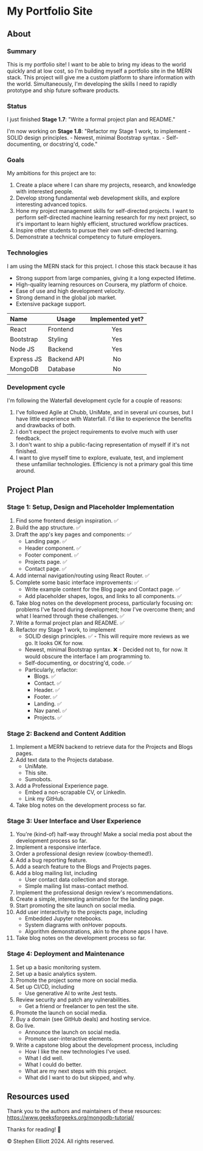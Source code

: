# My Portfolio Site
## About
### Summary
This is my portfolio site! I want to be able to bring my ideas to the world quickly and at low cost, so I'm building myself a portfolio site in the MERN stack. This project will give me a custom platform to share information with the world. Simultaneously, I'm developing the skills I need to rapidly prototype and ship future software products.

### Status
I just finished **Stage 1.7**: "Write a formal project plan and README."

I'm now working on  **Stage 1.8**: "Refactor my Stage 1 work, to implement
    - SOLID design principles.
    - Newest, minimal Bootstrap syntax.
    - Self-documenting, or docstring'd, code."

### Goals
My ambitions for this project are to:
1. Create a place where I can share my projects, research, and knowledge with interested people.
2. Develop strong fundamental web development skills, and explore interesting advanced topics.
3. Hone my project management skills for self-directed projects. I want to perform self-directed machine learning research for my next project, so it's important to learn highly efficient, structured workflow practices.
4. Inspire other students to pursue their own self-directed learning.
5. Demonstrate a technical competency to future employers.

### Technologies
I am using the MERN stack for this project. I chose this stack because it has
- Strong support from large companies, giving it a long expected lifetime.
- High-quality learning resources on Coursera, my platform of choice.
- Ease of use and high development velocity.
- Strong demand in the global job market.
- Extensive package support.

| Name          | Usage         | Implemented yet? |
|:-             |-              |:-:    |
| React         | Frontend      | Yes   |
| Bootstrap     | Styling       | Yes   |
| Node JS       | Backend       | Yes   |
| Express JS    | Backend API   | No    |
| MongoDB       | Database      | No    |

### Development cycle
I'm following the Waterfall development cycle for a couple of reasons:
1. I've followed Agile at Chubb, UniMate, and in several uni courses, but I have little experience with Waterfall. I'd like to experience the benefits and drawbacks of both.
2. I don't expect the project requirements to evolve much with user feedback.
3. I don't want to ship a public-facing representation of myself if it's not finished.
4. I want to give myself time to explore, evaluate, test, and implement these unfamiliar technologies. Efficiency is not a primary goal this time around.

## Project Plan
### Stage 1: Setup, Design and Placeholder Implementation
1. Find some frontend design inspiration. ✅
2. Build the app structure. ✅
3. Draft the app's key pages and components: ✅
    - Landing page. ✅
    - Header component. ✅
    - Footer component. ✅
    - Projects page. ✅
    - Contact page. ✅
4. Add internal navigation/routing using React Router. ✅
5. Complete some basic interface improvements: ✅
    - Write example content for the Blog page and Contact page. ✅
    - Add placeholder shapes, logos, and links to all components. ✅
6. Take blog notes on the development process, particularly focusing on: problems I've faced during development; how I've overcome them; and what I learned through these challenges. ✅
7. Write a formal project plan and README. ✅
8. Refactor my Stage 1 work, to implement
    - SOLID design principles. ✅ - This will require more reviews as we go. It looks OK for now.
    - Newest, minimal Bootstrap syntax. ❌ - Decided not to, for now. It would obscure the interface I am programming to.
    - Self-documenting, or docstring'd, code. ✅
    - Particularly, refactor:
        - Blogs. ✅
        - Contact. ✅
        - Header. ✅
        - Footer. ✅
        - Landing. ✅
        - Nav panel. ✅
        - Projects. ✅

### Stage 2: Backend and Content Addition
1. Implement a MERN backend to retrieve data for the Projects and Blogs pages.
2. Add text data to the Projects database.
    - UniMate.
    - This site.
    - Sumobots.
3. Add a Professional Experience page.
    - Embed a non-scrapable CV, or LinkedIn.
    - Link my GitHub.
4. Take blog notes on the development process so far.

### Stage 3: User Interface and User Experience
1. You're (kind-of) half-way through! Make a social media post about the development process so far.
2. Implement a responsive interface.
3. Order a professional design review (cowboy-themed!).
4. Add a bug reporting feature.
5. Add a search feature to the Blogs and Projects pages.
6. Add a blog mailing list, including
    - User contact data collection and storage.
    - Simple mailing list mass-contact method.
7. Implement the professional design review's recommendations.
8. Create a simple, interesting animation for the landing page.
9. Start promoting the site launch on social media.
10. Add user interactivity to the projects page, including
    - Embedded Jupyter notebooks.
    - System diagrams with onHover popouts.
    - Algorithm demonstrations, akin to the phone apps I have.
11. Take blog notes on the development process so far.

### Stage 4: Deployment and Maintenance
1. Set up a basic monitoring system.
2. Set up a basic analytics system.
3. Promote the project some more on social media.
4. Set up CI/CD, including
    - Use generative AI to write Jest tests.
5. Review security and patch any vulnerabilities.
    - Get a friend or freelancer to pen test the site.
6. Promote the launch on social media.
7. Buy a domain (see GitHub deals) and hosting service.
8. Go live.
    - Announce the launch on social media.
    - Promote user-interactive elements.
9. Write a capstone blog about the development process, including
    - How I like the new technologies I've used.
    - What I did well.
    - What I could do better.
    - What are my next steps with this project.
    - What did I want to do but skipped, and why.

## Resources used
Thank you to the authors and maintainers of these resources:
https://www.geeksforgeeks.org/mongodb-tutorial/



Thanks for reading! 🤠


©️ Stephen Elliott 2024. All rights reserved.
